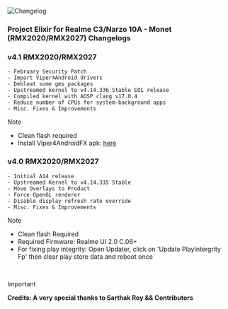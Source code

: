 ![Changelog](https://i.imgur.com/MsgqFFz.png)

### Project Elixir for Realme C3/Narzo 10A - Monet (RMX2020/RMX2027) Changelogs

### v4.1 RMX2020/RMX2027
```
- February Security Patch 
- Import Viper4Android drivers
- Debloat some gms packages 
- Upstreamed kernel to v4.14.336 Stable EOL release
- Compiled kernel with AOSP clang v17.0.4
- Reduce number of CPUs for system-background apps
- Misc. Fixes & Improvements
```
> [!Note]
>* Clean flash required 
>* Install Viper4AndroidFX apk: [here](https://github.com/AndroidAudioMods/ViPER4Android/releases)

### v4.0 RMX2020/RMX2027
```
- Initial A14 release
- Upstreamed Kernel to v4.14.335 Stable
- Move Overlays to Product
- Force OpenGL renderer
- Disable display refresh rate override
- Misc. Fixes & Improvements
```

> [!Note] 
>* Clean flash Required 
>* Required Firmware: Realme UI 2.0 C.06+
>* For fixing play integrity: Open Updater, click on 'Update PlayIntergrity Fp' then clear play store data and reboot once

<br>

> [!Important]
> **Credits: A very special thanks to Sarthak Roy && Contributors**

<br>
